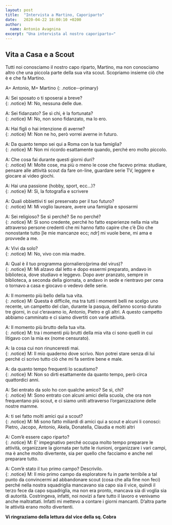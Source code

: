 ```yaml
---
layout: post
title:  "Intervista a Martino, Caporiparto"
date:   2020-04-22 18:00:10 +0200
author:
  name: Antonio Avagnina
excerpt: "Una intervista al nostro caporiparto→"
---
```


## Vita a Casa e a Scout

Tutti noi conosciamo il nostro capo riparto, Martino, ma non conosciamo altro che una piccola parte della sua vita scout. Scopriamo insieme ciò che è e che fa Martino.

A= Antonio, M= Martino
{: .notice--primary}

A: Sei sposato o ti sposerai a breve?  
{: .notice}
M: No, nessuna delle due.

A: Sei fidanzato? Se sì chi, è la fortunata?  
{: .notice}
M: No, non sono fidanzato, ma lo ero.

A: Hai figli o hai intenzione di averne?  
{: .notice}
M: Non ne ho, però vorrei averne in futuro.

A: Da quanto tempo sei qui a Roma con la tua famiglia?  
{: .notice}
M: Non mi ricordo esattamente quando, perché ero molto piccolo.

A: Che cosa fai durante questi giorni duri?  
{: .notice}
M: Molte cose, ma più o meno le cose che facevo prima: studiare, pensare alle attività scout da fare on-line, guardare serie TV, leggere e giocare ai video giochi.

A: Hai una passione (hobby, sport, ecc…)?  
{: .notice}
M: Sì, la fotografia e scrivere

A: Quali obbiettivi ti sei preservato per il tuo futuro?  
{: .notice}
M: Mi voglio laureare, avere una famiglia e sposarmi

A: Sei religioso? Se sì perché? Se no perché?  
{: .notice}
M: Sì sono credente, perché ho fatto esperienze nella mia vita attraverso persone credenti che mi hanno fatto capire che c’è Dio che nonostante tutto [le mie mancanze ecc; *ndr*] mi vuole bene, mi ama e provvede a me.

A: Vivi da solo?  
{: .notice}
M: No, vivo con mia madre.

A: Qual è il tuo programma giornaliero(prima del virus)?  
{: .notice}
M: Mi alzavo dal letto e dopo essermi preparato, andavo in biblioteca, dove studiavo e leggevo. Dopo aver pranzato, sempre in biblioteca, a seconda della giornata, o andavo in sede e rientravo per cena o tornavo a casa e giocavo o vedevo delle serie.

A: Il momento più bello della tua vita.  
{: .notice}
M: Questa è difficile, ma tra tutti i momenti belli ne scelgo uno recente, un campetto del clan, durante la pasqua, dell’anno scorso durato tre giorni, in cui c’eravamo io, Antonio, Pietro e gli altri. A questo campetto abbiamo camminato e ci siamo divertiti con varie attività.

A: Il momento più brutto della tua vita.  
{: .notice}
M: tra i momenti più brutti della mia vita ci sono quelli in cui litigavo con la mia ex (nome censurato).

A: la cosa cui non rinunceresti mai.  
{: .notice}
M: Il mio quaderno dove scrivo. Non potrei stare senza di lui perché ci scrivo tutto ciò che mi fa sentire bene e male.

A: da quanto tempo frequenti lo scautismo?  
{: .notice}
M: Non so dirti esattamente da quanto tempo, però circa quattordici anni.

A: Sei entrato da solo ho con qualche amico? Se sì, chi?  
{: .notice}
M: Sono entrato con alcuni amici della scuola, che ora non frequentano più scout, e ci siamo uniti attraverso l’organizzazione delle nostre mamme.

A: ti sei fatto molti amici qui a scout?  
{: .notice}
M: Mi sono fatto miliardi di amici qui a scout e alcuni li conosci: Pietro, Jacopo, Antonio, Akela, Donatella, Claudia e molti altri

A: Com’è essere capo riparto?  
{: .notice}
M: E’ impegnativo perché occupa molto tempo preparare le attività, organizzare la giornata per tutte le riunioni, organizzare i vari campi, ma è anche molto divertente, sia per quello che facciamo e anche nel preparare tutto.

A: Com’è stato il tuo primo campo? Descrivilo.  
{: .notice}
M: Il mio primo campo da esploratore fu in parte terribile a tal punto da convincermi ad abbandonare scout (cosa che alla fine non feci) perché nella nostra squadriglia mancavano sia capo sia il vice, quindi il terzo fece da capo squadriglia, ma non era pronto, mancava sia di voglia sia di autorità. Costringeva, infatti, noi novizi a fare tutto il lavoro e venivamo anche maltrattati. Infatti mi mettevo a contare i giorni mancanti. D’altra parte le attività erano molto divertenti.

**Vi ringraziamo della lettura dal vice della sq. Cobra**
